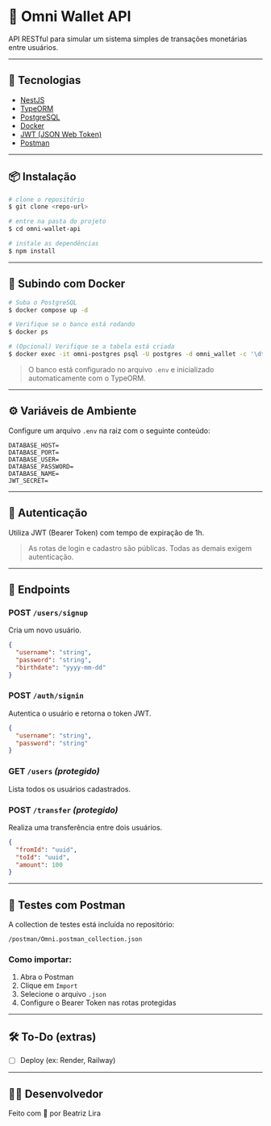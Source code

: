 # 💸 Omni Wallet API

API RESTful para simular um sistema simples de transações monetárias entre usuários.

---

## 🚀 Tecnologias

- [NestJS](https://nestjs.com/)
- [TypeORM](https://typeorm.io/)
- [PostgreSQL](https://www.postgresql.org/)
- [Docker](https://www.docker.com/)
- [JWT (JSON Web Token)](https://jwt.io/)
- [Postman](https://www.postman.com/)

---

## 📦 Instalação

```bash
# clone o repositório
$ git clone <repo-url>

# entre na pasta do projeto
$ cd omni-wallet-api

# instale as dependências
$ npm install
```

---

## 🐳 Subindo com Docker

```bash
# Suba o PostgreSQL
$ docker compose up -d

# Verifique se o banco está rodando
$ docker ps

# (Opcional) Verifique se a tabela está criada
$ docker exec -it omni-postgres psql -U postgres -d omni_wallet -c '\dt'
```

> O banco está configurado no arquivo `.env` e inicializado automaticamente com o TypeORM.

---

## ⚙️ Variáveis de Ambiente

Configure um arquivo `.env` na raiz com o seguinte conteúdo:

```env
DATABASE_HOST=
DATABASE_PORT=
DATABASE_USER=
DATABASE_PASSWORD=
DATABASE_NAME=
JWT_SECRET=
```

---

## 🔐 Autenticação

Utiliza JWT (Bearer Token) com tempo de expiração de 1h.

> As rotas de login e cadastro são públicas. Todas as demais exigem autenticação.

---

## 📮 Endpoints

### POST `/users/signup`

Cria um novo usuário.

```json
{
  "username": "string",
  "password": "string",
  "birthdate": "yyyy-mm-dd"
}
```

### POST `/auth/signin`

Autentica o usuário e retorna o token JWT.

```json
{
  "username": "string",
  "password": "string"
}
```

### GET `/users` _(protegido)_

Lista todos os usuários cadastrados.

### POST `/transfer` _(protegido)_

Realiza uma transferência entre dois usuários.

```json
{
  "fromId": "uuid",
  "toId": "uuid",
  "amount": 100
}
```

---

## 🧪 Testes com Postman

A collection de testes está incluída no repositório:

```
/postman/Omni.postman_collection.json
```

### Como importar:

1. Abra o Postman
2. Clique em `Import`
3. Selecione o arquivo `.json`
4. Configure o Bearer Token nas rotas protegidas

---

## 🛠️ To-Do (extras)


- [ ] Deploy (ex: Render, Railway)

---

## 👨‍💻 Desenvolvedor

Feito com 💙 por Beatriz Lira

